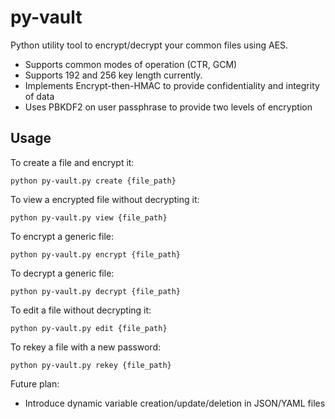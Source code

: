 py-vault
========

Python utility tool to encrypt/decrypt your common files using AES.
* Supports common modes of operation (CTR, GCM)
* Supports 192 and 256 key length currently.
* Implements Encrypt-then-HMAC to provide confidentiality and integrity of data
* Uses PBKDF2 on user passphrase to provide two levels of encryption


Usage
--------
To create a file and encrypt it:
```
python py-vault.py create {file_path}
```
To view a encrypted file without decrypting it:
```
python py-vault.py view {file_path}
```
To encrypt a generic file:
```
python py-vault.py encrypt {file_path}
```
To decrypt a generic file:
```
python py-vault.py decrypt {file_path}
```
To edit a file without decrypting it: 
```
python py-vault.py edit {file_path}
```
To rekey a file with a new password:
```
python py-vault.py rekey {file_path}
```
Future plan:
* Introduce dynamic variable creation/update/deletion in JSON/YAML files